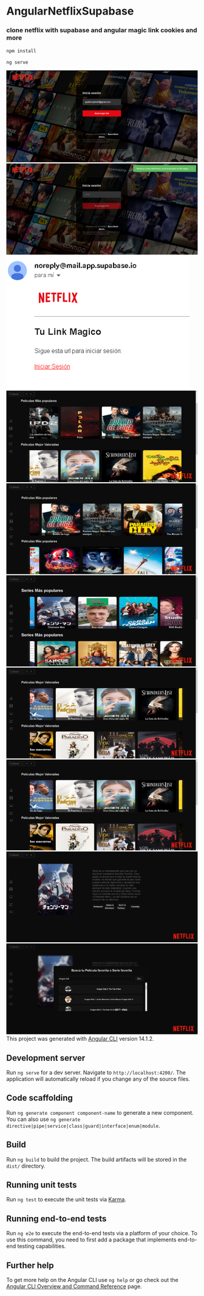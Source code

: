 # AngularNetflixSupabase
### clone netflix with supabase and angular magic link cookies and more

```angular2html
npm install
```

```angular2html
ng serve
```

![](./src/assets/netflix_login.png)
![](./src/assets/netflix_login_2.png)
![](./src/assets/netflix_login_3.png)
![](./src/assets/netflix_1.png)
![](./src/assets/netflix_2.png)
![](./src/assets/netflix_3.png)
![](./src/assets/netflix_4.png)
![](./src/assets/netflix_5.png)
![](./src/assets/netflix_6.png)
![](./src/assets/netflix_7.png)
This project was generated with [Angular CLI](https://github.com/angular/angular-cli) version 14.1.2.

## Development server

Run `ng serve` for a dev server. Navigate to `http://localhost:4200/`. The application will automatically reload if you change any of the source files.

## Code scaffolding

Run `ng generate component component-name` to generate a new component. You can also use `ng generate directive|pipe|service|class|guard|interface|enum|module`.

## Build

Run `ng build` to build the project. The build artifacts will be stored in the `dist/` directory.

## Running unit tests

Run `ng test` to execute the unit tests via [Karma](https://karma-runner.github.io).

## Running end-to-end tests

Run `ng e2e` to execute the end-to-end tests via a platform of your choice. To use this command, you need to first add a package that implements end-to-end testing capabilities.

## Further help

To get more help on the Angular CLI use `ng help` or go check out the [Angular CLI Overview and Command Reference](https://angular.io/cli) page.
